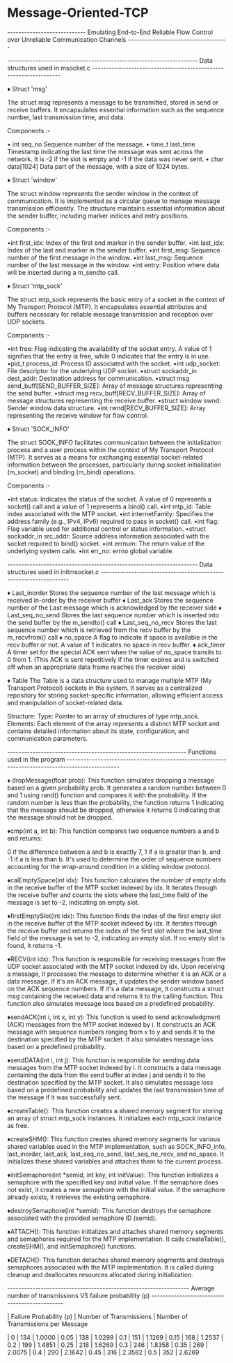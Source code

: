 # Message-Oriented-TCP
---------------------------- Emulating End-to-End Reliable Flow Control over Unreliable Communication Channels ------------------------------------


-------------------------------------------------------------------- Data structures used in msocket.c ------------------------------------------------------------------

♦ Struct 'msg'

The struct msg represents a message to be transmitted, stored in send or receive buffers. It encapsulates essential information such as the sequence number, last transmission time, and data.

Components :-

• int seq_no Sequence number of the message. • time_t last_time Timestamp indicating the last time the message was sent across the network. It is -2 if the slot is empty and -1 if the data was never sent. • char data[1024] Data part of the message, with a size of 1024 bytes.

♦ Struct 'window'

The struct window represents the sender window in the context of communication. It is implemented as a circular queue to manage message transmission efficiently. The structure maintains essential information about the sender buffer, including marker indices and entry positions.

Components :-

•int first_idx: Index of the first end marker in the sender buffer. •int last_idx: Index of the last end marker in the sender buffer. •int first_msg: Sequence number of the first message in the window. •int last_msg: Sequence number of the last message in the window. •int entry: Position where data will be inserted during a m_sendto call.

♦ Struct 'mtp_sock'

The struct mtp_sock represents the basic entry of a socket in the context of My Transport Protocol (MTP). It encapsulates essential attributes and buffers necessary for reliable message transmission and reception over UDP sockets.

Components :-

•int free: Flag indicating the availability of the socket entry. A value of 1 signifies that the entry is free, while 0 indicates that the entry is in use. •pid_t process_id: Process ID associated with the socket. •int udp_socket: File descriptor for the underlying UDP socket. •struct sockaddr_in dest_addr: Destination address for communication. •struct msg send_buff[SEND_BUFFER_SIZE]: Array of message structures representing the send buffer. •struct msg recv_buff[RECV_BUFFER_SIZE]: Array of message structures representing the receive buffer. •struct window swnd: Sender window data structure. •int rwnd[RECV_BUFFER_SIZE]: Array representing the receive window for flow control.

♦ Struct 'SOCK_INFO'

The struct SOCK_INFO facilitates communication between the initialization process and a user process within the context of My Transport Protocol (MTP). It serves as a means for exchanging essential socket-related information between the processes, particularly during socket initialization (m_socket) and binding (m_bind) operations.

Components :-

•int status: Indicates the status of the socket. A value of 0 represents a socket() call and a value of 1 represents a bind() call. •int mtp_id: Table index associated with the MTP socket. •int internetFamily: Specifies the address family (e.g., IPv4, IPv6) required to pass in socket() call. •int flag: Flag variable used for additional control or status information. •struct sockaddr_in src_addr: Source address information associated with the socket required to bind() socket. •int errnum: The return value of the underlying system calls. •int err_no: errno global variable.

-------------------------------------------------------------------- Data structures used in initmsocket.c ------------------------------------------------------------------

♦ Last_inorder Stores the sequence number of the last message which is received in-order by the receiver buffer ♦ Last_ack Stores the sequence number of the Last message which is acknowledged by the receiver side ♦ Last_seq_no_send Stores the last sequence number which is inserted into the send buffer by the m_sendto() call ♦ Last_seq_no_recv Stores the last sequence number which is retrieved from the recv buffer by the m_recvfrom() call ♦ no_space A flag to indicate if space is available in the recv buffer or not. A value of 1 indicates no space in recv buffer. ♦ ack_timer A timer set for the special ACK sent when the value of no_space transits to 0 from 1. (This ACK is sent repetitively if the timer expires and is switched off when an appropriate data frame reaches the receiver side)

♦ Table The Table is a data structure used to manage multiple MTP (My Transport Protocol) sockets in the system. It serves as a centralized repository for storing socket-specific information, allowing efficient access and manipulation of socket-related data.

Structure: Type: Pointer to an array of structures of type mtp_sock. Elements: Each element of the array represents a distinct MTP socket and contains detailed information about its state, configuration, and communication parameters.

---------------------------------------------------------------- Functions used in the program -------------------------------------------------------------------------------------------------

♦ dropMessage(float prob): This function simulates dropping a message based on a given probability prob. It generates a random number between 0 and 1 using rand() function and compares it with the probability. If the random number is less than the probability, the function returns 1 indicating that the message should be dropped, otherwise it returns 0 indicating that the message should not be dropped.

♦cmp(int a, int b): This function compares two sequence numbers a and b and returns:

0 if the difference between a and b is exactly 7, 1 if a is greater than b, and -1 if a is less than b. It's used to determine the order of sequence numbers accounting for the wrap-around condition in a sliding window protocol.

♦calEmptySpace(int idx): This function calculates the number of empty slots in the receive buffer of the MTP socket indexed by idx. It iterates through the receive buffer and counts the slots where the last_time field of the message is set to -2, indicating an empty slot.

♦firstEmptySlot(int idx): This function finds the index of the first empty slot in the receive buffer of the MTP socket indexed by idx. It iterates through the receive buffer and returns the index of the first slot where the last_time field of the message is set to -2, indicating an empty slot. If no empty slot is found, it returns -1.

♦RECV(int idx): This function is responsible for receiving messages from the UDP socket associated with the MTP socket indexed by idx. Upon receiving a message, it processes the message to determine whether it is an ACK or a data message. If it's an ACK message, it updates the sender window based on the ACK sequence numbers. If it's a data message, it constructs a struct msg containing the received data and returns it to the calling function. This function also simulates message loss based on a predefined probability.

♦sendACK(int i, int x, int y): This function is used to send acknowledgment (ACK) messages from the MTP socket indexed by i. It constructs an ACK message with sequence numbers ranging from x to y and sends it to the destination specified by the MTP socket. It also simulates message loss based on a predefined probability.

♦sendDATA(int i, int j): This function is responsible for sending data messages from the MTP socket indexed by i. It constructs a data message containing the data from the send buffer at index j and sends it to the destination specified by the MTP socket. It also simulates message loss based on a predefined probability and updates the last transmission time of the message if it was successfully sent.

♦createTable(): This function creates a shared memory segment for storing an array of struct mtp_sock instances. It initializes each mtp_sock instance as free.

♦createSHM(): This function creates shared memory segments for various shared variables used in the MTP implementation, such as SOCK_INFO_info, last_inorder, last_ack, last_seq_no_send, last_seq_no_recv, and no_space. It initializes these shared variables and attaches them to the current process.

♦initSemaphore(int *semid, int key, int initValue): This function initializes a semaphore with the specified key and initial value. If the semaphore does not exist, it creates a new semaphore with the initial value. If the semaphore already exists, it retrieves the existing semaphore.

♦destroySemaphore(int *semid): This function destroys the semaphore associated with the provided semaphore ID (semid).

♦ATTACH(): This function initializes and attaches shared memory segments and semaphores required for the MTP implementation. It calls createTable(), createSHM(), and initSemaphore() functions.

♦DETACH(): This function detaches shared memory segments and destroys semaphores associated with the MTP implementation. It is called during cleanup and deallocates resources allocated during initialization.

----------------------------------------------------------------- Average number of transmissions VS failure probability (p) ----------------------------------------------

| Failure Probability (p) | Number of Transmissions | Number of Transmissions per Message

| 0 | 134 | 1.0000
| 0.05 | 138 | 1.0299
| 0.1 | 151 | 1.1269
| 0.15 | 168 | 1.2537
| 0.2 | 199 | 1.4851
| 0.25 | 218 | 1.6269
| 0.3 | 246 | 1.8358
| 0.35 | 269 | 2.0075
| 0.4 | 290 | 2.1642
| 0.45 | 316 | 2.3582
| 0.5 | 352 | 2.6269
